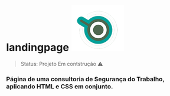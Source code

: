 # landingpage ![Logo a Consultoria de Segurança do Trabalho FAP](images/logofap.png) 

>Status: Projeto Em contstrução ⚠️

### Página de uma consultoria de Segurança do Trabalho, aplicando HTML e CSS em conjunto.
